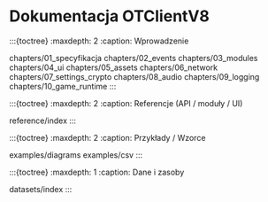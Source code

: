 # Dokumentacja OTClientV8

:::{toctree}
:maxdepth: 2
:caption: Wprowadzenie

chapters/01_specyfikacja
chapters/02_events
chapters/03_modules
chapters/04_ui
chapters/05_assets
chapters/06_network
chapters/07_settings_crypto
chapters/08_audio
chapters/09_logging
chapters/10_game_runtime
:::

:::{toctree}
:maxdepth: 2
:caption: Referencje (API / moduły / UI)

reference/index
:::

:::{toctree}
:maxdepth: 2
:caption: Przykłady / Wzorce

examples/diagrams
examples/csv
:::

:::{toctree}
:maxdepth: 1
:caption: Dane i zasoby

datasets/index
:::

